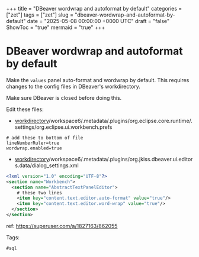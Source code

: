 +++
title = "DBeaver wordwrap and autoformat by default"
categories = ["zet"]
tags = ["zet"]
slug = "dbeaver-wordwrap-and-autoformat-by-default"
date = "2025-05-08 00:00:00 +0000 UTC"
draft = "false"
ShowToc = "true"
mermaid = "true"
+++

# DBeaver wordwrap and autoformat by default

Make the `values` panel auto-format and wordwrap by default. This requires changes to the config files in DBeaver's workdirectory.

Make sure DBeaver is closed before doing this.

Edit these files:

- [workdirectory]/workspace6/.metadata/.plugins/org.eclipse.core.runtime/.settings/org.eclipse.ui.workbench.prefs

```
# add these to bottom of file 
lineNumberRuler=true
wordwrap.enabled=true
```

- [workdirectory]/workspace6/.metadata/.plugins/org.jkiss.dbeaver.ui.editors.data/dialog_settings.xml

```xml
<?xml version="1.0" encoding="UTF-8"?>
<section name="Workbench">
  <section name="AbstractTextPanelEditor">
    # these two lines
    <item key="content.text.editor.auto-format" value="true"/>
    <item key="content.text.editor.word-wrap" value="true"/>
  </section>
</section>
```

ref: https://superuser.com/a/1827163/862055

Tags:

    #sql

[workdirectory]: https://github.com/dbeaver/dbeaver/wiki/Workspace-Location#default-location-of-the-workspace

